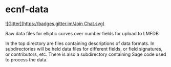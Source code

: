 ecnf-data
=========
[![Gitter](https://badges.gitter.im/Join Chat.svg)](https://gitter.im/JohnCremona/ecnf-data?utm_source=badge&utm_medium=badge&utm_campaign=pr-badge&utm_content=badge)

Raw data files for elliptic curves over number fields for upload to LMFDB

In the top directory are files containing descriptions of data formats.  In subdirectories will be held data files for different fields, or field signatures, or contributors, etc.  There is also a subdirectory containing Sage code used to process the data.


